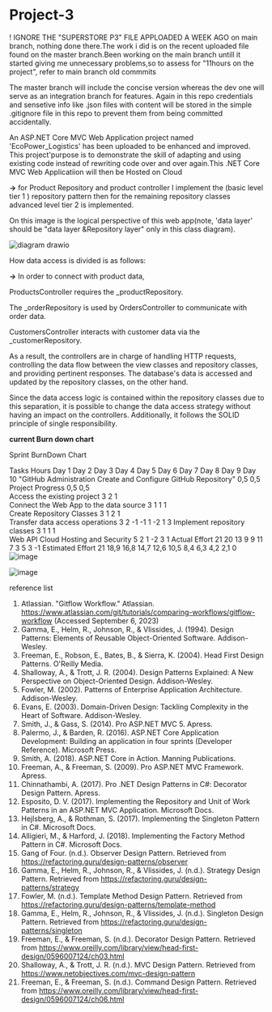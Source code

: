  # Project-3
 
 
 ! IGNORE THE "SUPERSTORE P3" FILE APPLOADED A WEEK AGO on main branch, nothing done there.The work i did is on the recent uploaded file found on the master branch.Been working on the main branch untill it started giving me unnecessary problems,so to assess for "11hours on the project", refer to main branch old commmits



 

The master branch will include the concise version whereas the dev one will serve as an integration branch for features.
Again in this repo credentials and sensetive info like .json files with content will be stored in the simple .gitignore file in this repo to prevent them from being committed accidentally.

An ASP.NET Core MVC Web Application project  named 'EcoPower_Logistics' has been uploaded to be  enhanced and improved. This project'purpose is to demonstrate the skill of adapting and using existing code instead of rewriting code over and over again.This  .NET Core MVC Web Applicatiion will then be Hosted on Cloud 

**->** for Product Repository and product controller I implement the (basic level tier 1 ) repository pattern then for the remaining repository classes advanced level tier 2 is implemented. 

On this image is the logical perspective of this web app(note, 'data layer' should be  "data layer &Repository layer" only in this class diagram).

![diagram drawio](https://github.com/Bongani-4/CMPG-323-Project-3_35016752/assets/140083292/e058a270-2d04-4060-9c33-2f68e7c76d6c)

How data access is divided is as follows:

**->** In order to connect with product data,

ProductsController requires the _productRepository.

The _orderRepository is used by OrdersController to communicate with order data.

CustomersController interacts with customer data via the _customerRepository.

As a result, the controllers are in charge of handling HTTP requests, controlling the data flow between the view classes and repository classes, and providing pertinent responses. The database's data is accessed and updated by the repository classes, on the other hand.

Since the data access logic is contained within the repository classes due to this separation, it is possible to change the data access strategy without having an impact on the controllers. Additionally, it follows the SOLID principle of single responsibility.


**current Burn down chart**

Sprint BurnDown Chart												
												
Tasks		Hours	Day 1	Day 2	Day 3	Day 4	Day 5	Day 6	Day 7	Day 8	Day 9	Day 10
"GitHub Administration	Create and Configure GitHub Repository"		0,5	0,5									
Project Progress		0,5	0,5									
Access the existing project		3		2	1							
Connect the Web App to the data source		3			1				1		1	
Create Repository Classes		3			1			2	1			
Transfer data access operations		3		2			-1	-1	1	-2	1	3
Implement repository classes		3		1			1		1			
Web API Cloud Hosting and Security		5		2	1		-2	3				1
	Actual Effort	21	20	13	9	9	11	7	3	5	3	-1
	Estimated Effort	21	18,9	16,8	14,7	12,6	10,5	8,4	6,3	4,2	2,1	0
![image](https://github.com/Bongani-4/CMPG-323--overview/assets/140083292/c720feeb-7cac-42cb-b52f-c9edf2a3a0bb)

![image](https://github.com/Bongani-4/CMPG-323--overview/assets/140083292/ca3698c9-572c-414a-a0ee-911ec1089bd9)








reference list
1. Atlassian. "Gitflow Workflow." Atlassian. https://www.atlassian.com/git/tutorials/comparing-workflows/gitflow-workflow (Accessed September 6, 2023)
2. Gamma, E., Helm, R., Johnson, R., & Vlissides, J. (1994). Design Patterns: Elements of Reusable Object-Oriented Software. Addison-Wesley.
3. Freeman, E., Robson, E., Bates, B., & Sierra, K. (2004). Head First Design Patterns. O'Reilly Media.
4. Shalloway, A., & Trott, J. R. (2004). Design Patterns Explained: A New Perspective on Object-Oriented Design. Addison-Wesley.
5. Fowler, M. (2002). Patterns of Enterprise Application Architecture. Addison-Wesley.
6. Evans, E. (2003). Domain-Driven Design: Tackling Complexity in the Heart of Software. Addison-Wesley.
7. Smith, J., & Gass, S. (2014). Pro ASP.NET MVC 5. Apress.
8. Palermo, J., & Barden, R. (2016). ASP.NET Core Application Development: Building an application in four sprints (Developer Reference). Microsoft Press.
9. Smith, A. (2018). ASP.NET Core in Action. Manning Publications.
10. Freeman, A., & Freeman, S. (2009). Pro ASP.NET MVC Framework. Apress.
11. Chinnathambi, A. (2017). Pro .NET Design Patterns in C#: Decorator Design Pattern. Apress.
12. Esposito, D. V. (2017). Implementing the Repository and Unit of Work Patterns in an ASP.NET MVC Application. Microsoft Docs.
13. Hejlsberg, A., & Rothman, S. (2017). Implementing the Singleton Pattern in C#. Microsoft Docs.
14. Alligieri, M., & Harford, J. (2018). Implementing the Factory Method Pattern in C#. Microsoft Docs.
15. Gang of Four. (n.d.). Observer Design Pattern. Retrieved from https://refactoring.guru/design-patterns/observer
16. Gamma, E., Helm, R., Johnson, R., & Vlissides, J. (n.d.). Strategy Design Pattern. Retrieved from https://refactoring.guru/design-patterns/strategy
17. Fowler, M. (n.d.). Template Method Design Pattern. Retrieved from https://refactoring.guru/design-patterns/template-method
18. Gamma, E., Helm, R., Johnson, R., & Vlissides, J. (n.d.). Singleton Design Pattern. Retrieved from https://refactoring.guru/design-patterns/singleton
19. Freeman, E., & Freeman, S. (n.d.). Decorator Design Pattern. Retrieved from https://www.oreilly.com/library/view/head-first-design/0596007124/ch03.html
20. Shalloway, A., & Trott, J. R. (n.d.). MVC Design Pattern. Retrieved from https://www.netobjectives.com/mvc-design-pattern
21. Freeman, E., & Freeman, S. (n.d.). Command Design Pattern. Retrieved from https://www.oreilly.com/library/view/head-first-design/0596007124/ch06.html
